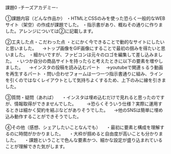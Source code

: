課題0 -チーズアカデミー-

①課題内容（どんな作品か）
・HTMLとCSSのみを使った恐らく一般的なWEBサイト（架空）の作成が課題でした。
・指示書があり、概ねその通りに作りました。アレンジについては②に記載します。

②工夫した点・こだわった点
・とにかく今できることで動的なサイトにしたいと思いました。
　→トップ画像をGIF画像にすることで最初の掴みを得たいと思いました。
・細かいですが、ファビコンは元々のロゴを編集して差し込みました。
・いつか自分の商品サイトを持ったらと考えたときに以下の要素を増やしました。
　→インスタの投稿を読み込むパート
　→youtubeで関連ｓるう動画を再生するパート
・問い合わせフォームは一つ一つ指示書通りに組み、ラインを引くのではなくレイアウトとして気持ちよくするため、上下のみに線を引きました。

③質問・疑問（あれば）
　・インスタは埋め込むだけで見れると思ったのですが、情報取得ができませんでした。
　　→恐らくそういう仕様？実際に運用するときは細かく契約を結ぶなどがありそうでした。
 　→他のSNSは簡単に埋め込み動作することができそうでした。

④その他（感想、シェアしたいことなんでも）
　・最初に要素と構成を理解するのに時間がかかりました。
　・大枠が掴めると自由度が高いことも分かりました。
　・課題ということで色んな要素かつ、細かな設定が盛り込まれていることが理解できた気がします。

